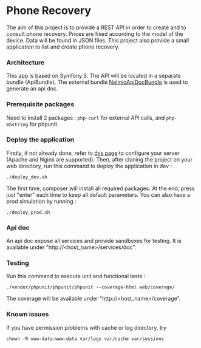 # Phone Recovery
The aim of this project is to provide a REST API in order to create and to consult phone recovery.
Prices are fixed according to the model of the device.
Data will be found in JSON files.
This project also provide a small application to list and create phone recovery.

### Architecture
This app is based on Symfony 3. The API will be located in a separate bundle (ApiBundle). The external bundle [NelmioApiDocBundle](https://github.com/nelmio/NelmioApiDocBundle) is used to generate an api doc.

### Prerequisite packages
Need to install 2 packages : `php-curl` for external API calls, and `php-mbstring` for phpunit.

### Deploy the application
Firstly, if not already done, refer to [this page](http://symfony.com/doc/current/setup/web_server_configuration.html) to configure your server (Apache and Nginx are supported).
Then, after cloning the project on your web directory, run this command to deploy the application in dev :
```shell
./deploy_dev.sh
```
The first time, composer will install all required packages. At the end, press just "enter" each time to keep all default parameters.
You can also have a prod simulation by running :
```shell
./deploy_prod.sh
```
### Api doc
An api doc expose all services and provide sandboxes for testing. It is available under "http://<host_name>/services/doc".

### Testing
Run this command to execute unit and functional tests :
```shell
./vendor/phpunit/phpunit/phpunit --coverage-html web/coverage/
```
The coverage will be available under "http://<host_name>/coverage".

### Known issues
If you have permission problems with cache or log directory, try
```shell
chown -R www-data:www-data var/logs var/cache var/sessions
```